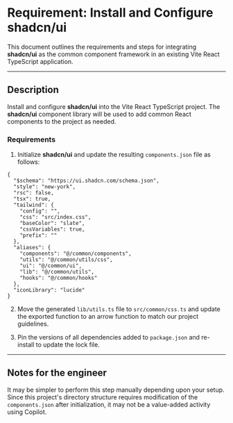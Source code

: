 # Requirement: Install and Configure shadcn/ui

This document outlines the requirements and steps for integrating **shadcn/ui** as the common component framework in an existing Vite React TypeScript application.

---

## Description

Install and configure **shadcn/ui** into the Vite React TypeScript project. The **shadcn/ui** component library will be used to add common React components to the project as needed.

### Requirements

1. Initialize **shadcn/ui** and update the resulting `components.json` file as follows:

```
{
  "$schema": "https://ui.shadcn.com/schema.json",
  "style": "new-york",
  "rsc": false,
  "tsx": true,
  "tailwind": {
    "config": "",
    "css": "src/index.css",
    "baseColor": "slate",
    "cssVariables": true,
    "prefix": ""
  },
  "aliases": {
    "components": "@/common/components",
    "utils": "@/common/utils/css",
    "ui": "@/common/ui",
    "lib": "@/common/utils",
    "hooks": "@/common/hooks"
  },
  "iconLibrary": "lucide"
}
```

2. Move the generated `lib/utils.ts` file to `src/common/css.ts` and update the exported function to an arrow function to match our project guidelines.

3. Pin the versions of all dependencies added to `package.json` and re-install to update the lock file.

---

## Notes for the engineer

It may be simpler to perform this step manually depending upon your setup. Since this project's directory structure requires modification of the `components.json` after initialization, it may not be a value-added activity using Copilot.
